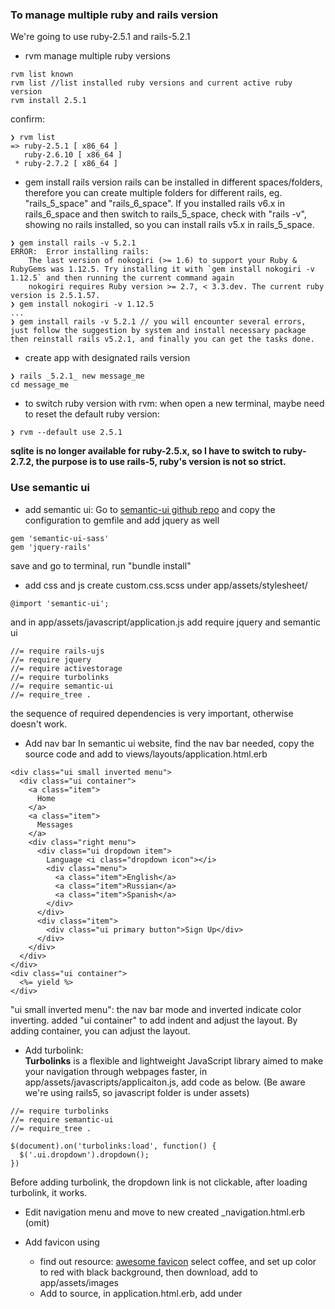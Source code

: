 ### To manage multiple ruby and rails version
We're going to use ruby-2.5.1 and rails-5.2.1 
- rvm manage multiple ruby versions
```
rvm list known
rvm list //list installed ruby versions and current active ruby version 
rvm install 2.5.1 
```
confirm:   
```
❯ rvm list
=> ruby-2.5.1 [ x86_64 ]
   ruby-2.6.10 [ x86_64 ]
 * ruby-2.7.2 [ x86_64 ]
```
- gem install rails version
rails can be installed in different spaces/folders, therefore you can create multiple folders for different rails, eg. "rails_5_space" and "rails_6_space". If you installed rails v6.x in rails_6_space and then switch to rails_5_space, check with "rails -v", showing no rails installed, so you can install rails v5.x in rails_5_space.   
```
❯ gem install rails -v 5.2.1 
ERROR:  Error installing rails:
	The last version of nokogiri (>= 1.6) to support your Ruby & RubyGems was 1.12.5. Try installing it with `gem install nokogiri -v 1.12.5` and then running the current command again
	nokogiri requires Ruby version >= 2.7, < 3.3.dev. The current ruby version is 2.5.1.57.
❯ gem install nokogiri -v 1.12.5
...
❯ gem install rails -v 5.2.1 // you will encounter several errors, just follow the suggestion by system and install necessary package then reinstall rails v5.2.1, and finally you can get the tasks done.  
```  
- create app with designated rails version 
```
❯ rails _5.2.1_ new message_me
cd message_me
```
- to switch ruby version with rvm: 
when open a new terminal, maybe need to reset the default ruby version:  
```
❯ rvm --default use 2.5.1
```

**sqlite is no longer available for ruby-2.5.x, so I have to switch to ruby-2.7.2, the purpose is to use rails-5, ruby's version is not so strict.**  

### Use semantic ui
- add semantic ui: 
Go to [semantic-ui github repo](https://github.com/doabit/semantic-ui-sass) and copy the configuration to gemfile and add jquery as well
```
gem 'semantic-ui-sass'
gem 'jquery-rails'
```
save and go to terminal, run "bundle install"  

- add css and js
create custom.css.scss under app/assets/stylesheet/ 
```
@import 'semantic-ui';
```
and in app/assets/javascript/application.js add require jquery and semantic ui
```
//= require rails-ujs
//= require jquery
//= require activestorage
//= require turbolinks
//= require semantic-ui
//= require_tree .
```
the sequence of required dependencies is very important, otherwise doesn't work.  

- Add nav bar
In semantic ui website, find the nav bar needed, copy the source code and add to views/layouts/application.html.erb
```
<div class="ui small inverted menu">
  <div class="ui container">
    <a class="item">
      Home
    </a>
    <a class="item">
      Messages
    </a>
    <div class="right menu">
      <div class="ui dropdown item">
        Language <i class="dropdown icon"></i>
        <div class="menu">
          <a class="item">English</a>
          <a class="item">Russian</a>
          <a class="item">Spanish</a>
        </div>
      </div>
      <div class="item">
        <div class="ui primary button">Sign Up</div>
      </div>
    </div>
  </div>  
</div>
<div class="ui container">
  <%= yield %>
</div>
```
"ui small inverted menu": the nav bar mode and inverted indicate color inverting. added "ui container" to add indent and adjust the layout.  By adding container, you can adjust the layout.   

- Add turbolink:  
**Turbolinks** is a flexible and lightweight JavaScript library aimed to make your navigation through webpages faster, in app/assets/javascripts/applicaiton.js, add code as below. (Be aware we're using rails5, so javascript folder is under assets)  
```
//= require turbolinks
//= require semantic-ui
//= require_tree .

$(document).on('turbolinks:load', function() {
  $('.ui.dropdown').dropdown();
})
```
Before adding turbolink, the dropdown link is not clickable, after loading turbolink, it works.   

- Edit navigation menu and move to new created _navigation.html.erb (omit)  
- Add favicon using 
  - find out resource:  [awesome favicon](https://gauger.io/fonticon/) select coffee, and set up color to red with black background, then download, add to app/assets/images
  - Add to source, in application.html.erb, add under <title>, asset_path can be omitted if only on icon exist. 
  ```
    <title>MessageMe</title>
    <%= favicon_link_tag asset_path('favicon.ico') %>
  ```

- build up chatroom homepage
  - Add icon header by Semantic UI: component/header -> icon header -> select "Frirend" icon, copy code to index.html.erb, modify icon size, icon change from friend to coffee icon.  
  ```
  <h4 class="ui center aligned medium icon header">
  <i class="circular coffee icon"></i>
  Say something
  </h4>
  ```
  - add icon color: search icon->variation->color, if can't find edit the url as this:  (https://semantic-ui.com/elements/icon.html#colored), copy the color's code accordingly.
  ```
  <i class="circular orange coffee icon"></i>
  ```  

  - Add inverted menu: semantic UI -> Collections -> menu -> find out inverted menu:
  - Add feed(chat message style) Views->feed->size
  - Create 2 column grids to separate feed and inverted menu by "ui.two.column.grid", or refer to Semantic ui -> Collections -> Grid   
  ```
  <div class="ui two column grid">
    <div class="twelve wide column">
      ...//message feed
    </div>
    <div class="four wide column">
      ...//inverted menu
    </div>
  </div>
  ```